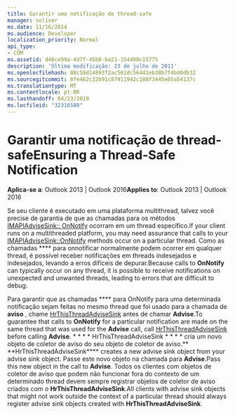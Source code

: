 ```yaml
---
title: Garantir uma notificação de thread-safe
manager: soliver
ms.date: 11/16/2014
ms.audience: Developer
localization_priority: Normal
api_type:
- COM
ms.assetid: d46ce99a-4d7f-45b0-ba21-154498c15775
description: 'Última modificação: 23 de julho de 2011'
ms.openlocfilehash: 88c58d14893f2ac561dc56441eb38b7f4bd0db32
ms.sourcegitcommit: 8fe462c32b91c87911942c188f3445e85a54137c
ms.translationtype: MT
ms.contentlocale: pt-BR
ms.lasthandoff: 04/23/2019
ms.locfileid: "32316580"
---
```

# <a name="ensuring-a-thread-safe-notification"></a><span data-ttu-id="1c047-103">Garantir uma notificação de thread-safe</span><span class="sxs-lookup"><span data-stu-id="1c047-103">Ensuring a Thread-Safe Notification</span></span>

  
  
<span data-ttu-id="1c047-104">**Aplica-se a**: Outlook 2013 | Outlook 2016</span><span class="sxs-lookup"><span data-stu-id="1c047-104">**Applies to**: Outlook 2013 | Outlook 2016</span></span> 
  
<span data-ttu-id="1c047-105">Se seu cliente é executado em uma plataforma multithread, talvez você precise de garantia de que as chamadas para os métodos [IMAPIAdviseSink:: OnNotify](imapiadvisesink-onnotify.md) ocorram em um thread específico.</span><span class="sxs-lookup"><span data-stu-id="1c047-105">If your client runs on a multithreaded platform, you may need assurance that calls to your [IMAPIAdviseSink::OnNotify](imapiadvisesink-onnotify.md) methods occur on a particular thread.</span></span> <span data-ttu-id="1c047-106">Como as chamadas \*\*\*\* para onnotificar normalmente podem ocorrer em qualquer thread, é possível receber notificações em threads indesejados e indesejados, levando a erros difíceis de depurar.</span><span class="sxs-lookup"><span data-stu-id="1c047-106">Because calls to **OnNotify** can typically occur on any thread, it is possible to receive notifications on unexpected and unwanted threads, leading to errors that are difficult to debug.</span></span> 
  
<span data-ttu-id="1c047-107">Para garantir que as chamadas \*\*\*\* para OnNotify para uma determinada notificação sejam feitas no mesmo thread que foi usado para a chamada de **aviso** , chame [HrThisThreadAdviseSink](hrthisthreadadvisesink.md) antes de chamar **Advise**.</span><span class="sxs-lookup"><span data-stu-id="1c047-107">To guarantee that calls to **OnNotify** for a particular notification are made on the same thread that was used for the **Advise** call, call [HrThisThreadAdviseSink](hrthisthreadadvisesink.md) before calling **Advise**.</span></span> <span data-ttu-id="1c047-108">\* \* \* \* HrThisThreadAdviseSink \* \* \* \* cria um novo objeto de coletor de aviso do seu objeto de coletor de aviso.</span><span class="sxs-lookup"><span data-stu-id="1c047-108">\*\* \*\*HrThisThreadAdviseSink\*\*\*\* creates a new advise sink object from your advise sink object.</span></span> <span data-ttu-id="1c047-109">Passe este novo objeto na chamada para **Advise**.</span><span class="sxs-lookup"><span data-stu-id="1c047-109">Pass this new object in the call to **Advise**.</span></span> <span data-ttu-id="1c047-110">Todos os clientes com objetos de coletor de aviso que podem não funcionar fora do contexto de um determinado thread devem sempre registrar objetos de coletor de aviso criados com o **HrThisThreadAdviseSink**.</span><span class="sxs-lookup"><span data-stu-id="1c047-110">All clients with advise sink objects that might not work outside the context of a particular thread should always register advise sink objects created with **HrThisThreadAdviseSink**.</span></span>
  

